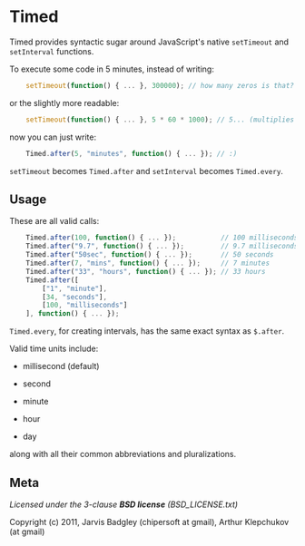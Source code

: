 Timed
====================

Timed provides syntactic sugar around JavaScript's native 
`setTimeout` and `setInterval` functions.

To execute some code in 5 minutes, instead of writing:

```js
    setTimeout(function() { ... }, 300000); // how many zeros is that?
```

or the slightly more readable:

```js
    setTimeout(function() { ... }, 5 * 60 * 1000); // 5... (multiplies in head) min
```

now you can just write:

```js
    Timed.after(5, "minutes", function() { ... }); // :)
````

`setTimeout` becomes `Timed.after` and `setInterval` becomes `Timed.every`.

Usage
-----

These are all valid calls:

```js
    Timed.after(100, function() { ... });           // 100 milliseconds
    Timed.after("9.7", function() { ... });         // 9.7 milliseconds
    Timed.after("50sec", function() { ... });       // 50 seconds
    Timed.after(7, "mins", function() { ... });     // 7 minutes
    Timed.after("33", "hours", function() { ... }); // 33 hours
    Timed.after([
    	["1", "minute"],
    	[34, "seconds"],
    	[100, "milliseconds"]
    ], function() { ... });
```

`Timed.every`, for creating intervals, has the same exact syntax as `$.after`.

Valid time units include:  

* millisecond (default)

* second 

* minute 

* hour

* day

along with all their common abbreviations and pluralizations.

Meta
----

_Licensed under the 3-clause **BSD license** (BSD_LICENSE.txt)_

Copyright (c) 2011, Jarvis Badgley (chipersoft at gmail), Arthur Klepchukov (at gmail)
